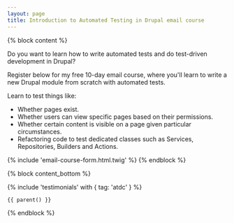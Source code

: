 ```yaml
---
layout: page
title: Introduction to Automated Testing in Drupal email course
---
```


{% block content %}

Do you want to learn how to write automated tests and do test-driven development in Drupal?

Register below for my free 10-day email course, where you'll learn to write a new Drupal module from scratch with automated tests.

Learn to test things like:

* Whether pages exist.
* Whether users can view specific pages based on their permissions.
* Whether certain content is visible on a page given particular circumstances.
* Refactoring code to test dedicated classes such as Services, Repositories, Builders and Actions.

{% include 'email-course-form.html.twig' %}
{% endblock %}

{% block content_bottom %}
  <div class="space-y-12">
    {% include 'testimonials' with { tag: 'atdc' } %}

    {{ parent() }}
  </div>
{% endblock %}
